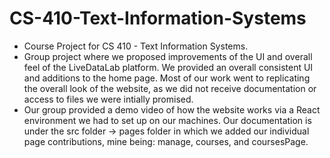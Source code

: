 # CS-410-Text-Information-Systems
- Course Project for CS 410 - Text Information Systems.
- Group project where we proposed improvements of the UI and overall feel of the LiveDataLab platform. We provided an overall consistent UI and additions to the home page. Most of our work went to replicating the overall look of the website, as we did not receive documentation or access to files we were intially promised.
- Our group provided a demo video of how the website works via a React environment we had to set up on our machines. Our documentation is under the src folder -> pages folder in which we added our individual page contributions, mine being: manage, courses, and coursesPage.
